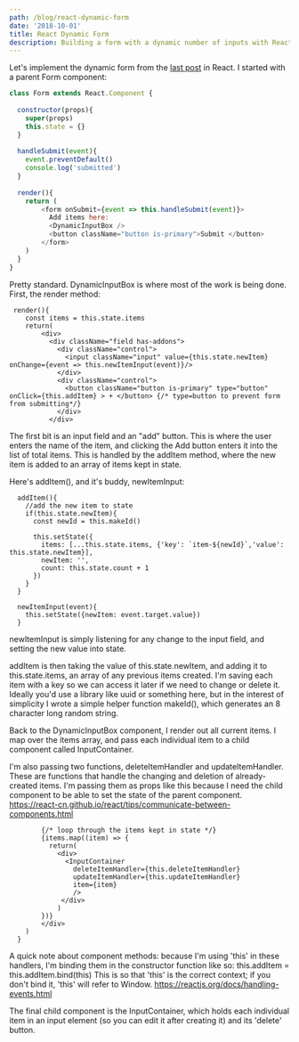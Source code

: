 ```yaml
---
path: /blog/react-dynamic-form
date: '2018-10-01'
title: React Dynamic Form
description: Building a form with a dynamic number of inputs with React
---
```

Let's implement the dynamic form from the [last post](/blog/dynamic-form-inputs) in React. I started with a parent Form component:

```javascript
class Form extends React.Component {
  
  constructor(props){
    super(props)
    this.state = {}
  }
  
  handleSubmit(event){
    event.preventDefault()
    console.log('submitted')
  }
  
  render(){
    return ( 
        <form onSubmit={event => this.handleSubmit(event)}>
          Add items here:
          <DynamicInputBox />
          <button className="button is-primary">Submit </button>
        </form>
    )
  }
}
```

Pretty standard. DynamicInputBox is where most of the work is being done. First, the render method:

```
 render(){ 
    const items = this.state.items
    return(
        <div>
          <div className="field has-addons">
            <div className="control">
              <input className="input" value={this.state.newItem} onChange={event => this.newItemInput(event)}/>
            </div>
            <div className="control">
              <button className="button is-primary" type="button" onClick={this.addItem} > + </button> {/* type=button to prevent form from submitting*/}
            </div>
          </div>
```

The first bit is an input field and an "add" button. This is where the user enters the name of the item, and clicking the Add button enters it into the list of total items. This is handled by the addItem method, where the new item is added to an array of items kept in state.

Here's addItem(), and it's buddy, newItemInput:

```
  addItem(){
    //add the new item to state
    if(this.state.newItem){ 
      const newId = this.makeId()
      
      this.setState({
        items: [...this.state.items, {'key': `item-${newId}`,'value': this.state.newItem}], 
        newItem: '',
        count: this.state.count + 1
      })
    }   
  }
  
  newItemInput(event){
    this.setState({newItem: event.target.value})
  }
```

newItemInput is simply listening for any change to the input field, and setting the new value into state. 

addItem is then taking the value of this.state.newItem, and adding it to this.state.items, an array of any previous items created. I'm saving each item with a key so we can access it later if we need to change or delete it. Ideally you'd use a library like uuid or something here, but in the interest of simplicity I wrote a simple helper function makeId(), which generates an 8 character long random string.

Back to the DynamicInputBox component, I render out all current items. I map over the items array, and pass each individual item to a child component called InputContainer.

I'm also passing two functions, deleteItemHandler and updateItemHandler. These are functions that handle the changing and deletion of already-created items. I'm passing them as props like this because I need the child component to be able to set the state of the parent component. https://react-cn.github.io/react/tips/communicate-between-components.html

```
        {/* loop through the items kept in state */}
        {items.map((item) => {
          return(
            <div>
              <InputContainer 
                deleteItemHandler={this.deleteItemHandler} 
                updateItemHandler={this.updateItemHandler} 
                item={item}
                />
             </div>
            )
        })}
        </div>
    )
  }
```

A quick note about component methods: because I'm using 'this' in these handlers, I'm binding them in the constructor function like so: this.addItem = this.addItem.bind(this)
This is so that 'this' is the correct context; if you don't bind it, 'this' will refer to Window.
https://reactjs.org/docs/handling-events.html

The final child component is the InputContainer, which holds each individual item in an input element (so you can edit it after creating it) and its 'delete' button.
